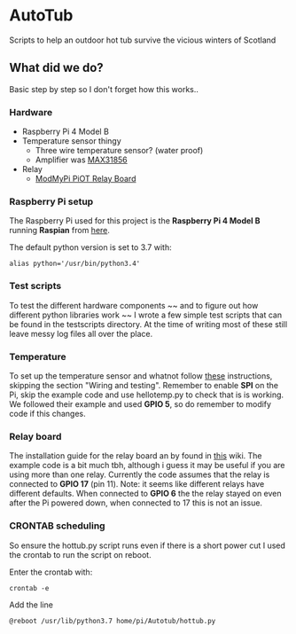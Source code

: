 # AutoTub

Scripts to help an outdoor hot tub survive the vicious winters of Scotland

## What did we do?

Basic step by step so I don't forget how this works..

### Hardware

- Raspberry Pi 4 Model B
- Temperature sensor thingy
  - Three wire temperature sensor? (water proof)
  - Amplifier was [MAX31856](<https://www.adafruit.com/product/3263>)
- Relay
  - [ModMyPi PiOT Relay Board](<https://thepihut.com/products/modmypi-piot-relay-board>)

### Raspberry Pi setup

The Raspberry Pi used for this project is the **Raspberry Pi 4 Model B** running **Raspian** from [here](<https://www.raspberrypi.org/downloads/noobs/>).

The default python version is set to 3.7 with:

    alias python='/usr/bin/python3.4'

### Test scripts

To test the different hardware components ~~ and to figure out how different python libraries work ~~ I wrote a few simple test scripts that can be found in the testscripts directory. At the time of writing most of these still leave messy log files all over the place.

### Temperature

To set up the temperature sensor and whatnot follow [these](<https://learn.adafruit.com/adafruit-max31856-thermocouple-amplifier>) instructions, skipping the section "Wiring and testing". Remember to enable **SPI** on the Pi, skip the example code and use hellotemp.py to check that is is working. We followed their example and used **GPIO 5**, so do remember to modify code if this changes.

### Relay board

The installation guide for the relay board an by found in [this](<https://github.com/modmypi/PiOT-Relay-Board/wiki>) wiki. The example code is a bit much tbh, although i guess it may be useful if you are using more than one relay. Currently the code assumes that the relay is connected to **GPIO 17** (pin 11). 
Note: it seems like different relays have different defaults. When connected to **GPIO 6** the the relay stayed on even after the Pi powered down, when connected to 17 this is not an issue.

### CRONTAB scheduling

So ensure the hottub.py script runs even if there is a short power cut I used the crontab to run the script on reboot.

Enter the crontab with:

    crontab -e

Add the line

    @reboot /usr/lib/python3.7 home/pi/Autotub/hottub.py
